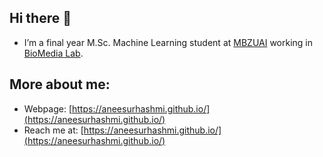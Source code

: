 ## Hi there 👋

- I’m a final year M.Sc. Machine Learning student at [MBZUAI](https://mbzuai.ac.ae/research/department/machine-learning-department/) working in [BioMedia Lab](https://mbzuai-biomedia.com/).
  
## More about me:
- Webpage: [https://aneesurhashmi.github.io/](https://aneesurhashmi.github.io/)
- Reach me at: [https://aneesurhashmi.github.io/](https://aneesurhashmi.github.io/)



<!--
**aneesurhashmi/aneesurhashmi** is a ✨ _special_ ✨ repository because its `README.md` (this file) appears on your GitHub profile.

Here are some ideas to get you started:

- 🔭 I’m currently working on ...
- 🌱 I’m currently learning ...
- 👯 I’m looking to collaborate on ...
- 🤔 I’m looking for help with ...
- 💬 Ask me about ...
- 📫 How to reach me: ...
- 😄 Pronouns: ...
- ⚡ Fun fact: ...
-->
